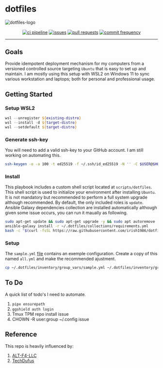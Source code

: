 # dotfiles

![dotfiles-logo](https://github.com/TechDufus/dotfiles/assets/46715299/6c1d626d-28d2-41e3-bde5-981d9bf93462)

<p align="center">
    <a href="https://github.com/irish1986/dotfiles/actions/workflows/main.yml"><img align="center" src="https://github.com/irish1986/dotfiles/actions/workflows/main.yml/badge.svg" alt="ci pipeline"></a>
    <a href="https://github.com/irish1986/dotfiles/issues"><img align="center" src="https://img.shields.io/github/issues/irish1986/dotfiles" alt="issues"></a>
    <a href="https://github.com/irish1986/dotfiles/pulls"><img align="center" src="https://img.shields.io/github/issues-pr/irish1986/dotfiles" alt="pull requests"></a>
    <a href="https://github.com/irish1986/dotfiles/commits/main"><img align="center" src="https://img.shields.io/github/commit-activity/m/irish1986/dotfiles" alt="commit frequency"></a>
</p>

---

## Goals

Provide idempotent deployment mechanism for my computers from a versioned controlled source targeting `Ubuntu` that is easy to set up and maintain.  I am mostly using this setup with WSL2 on Windows 11 to sync various workstation and laptops; both for personal and professional usage.

## Getting Started

### Setup WSL2

```powershell
wsl --unregister ${existing-distro}
wsl --install -d ${target-distro}
wsl --setdefault ${target-distro}
```

### Generate ssh-key

You will need to add a valid ssh-key to your GitHub account.  I am still working on automating this.

```bash
ssh-keygen -o -a 100 -t ed25519 -f ~/.ssh/id_ed25519 -N '' -C $USER@$HOSTNAME
```

### Install

This playbook includes a custom shell script located at `scripts/dotfiles`.  This shell script is used to initialize your environment after installing `Ubuntu`.  It is not mandatory but recommended to perform a full system upgrade although recommended.  By default, the only included roles is `update`.  Ansible Galaxy dependencies collection are installed automatically although given some issue occurs, you can run it maually as following.

```bash
sudo apt-get update && sudo apt-get upgrade -y && sudo apt autoremove -y && sudo apt autoclean -y
ansible-galaxy install -r ~/.dotfiles/collections/requirements.yml
bash -c "$(curl -fsSL https://raw.githubusercontent.com/irish1986/dotfiles/main/scripts/setup)"
```

### Setup

The `sample.yml` [file](https://raw.githubusercontent.com/irish1986/dotfiles/main/inventory/group_vars/sample.yml) contains an exemple configuration.  Create a copy of this named `all.yml` and make the recommended ajustment.

```bash
cp ~/.dotfiles/inventory/group_vars/sample.yml ~/.dotfiles/inventory/group_vars/all.yml
```

## To Do

A quick list of todo's I need to automate.

 1. `pipx ensurepath`
 2. `ggshield auth login`
 3. Tmux TPM repo install issue
 4. CHOWN -R user:group ~/.config issue

## Reference

This repo is heavily influenced by:

 1. [ALT-F4-LLC](https://github.com/ALT-F4-LLC/dotfiles)
 2. [TechDufus](https://github.com/TechDufus/dotfiles)
